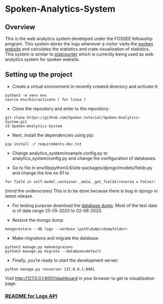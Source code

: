 # Spoken-Analytics-System

## Overview
This is the web analytics system developed under the FOSSEE fellowship program. This system stores the logs whenever a visitor visits the [spoken website](https://spoken-tutorial.org/) and calculates the statistics and crate visualization of statistics. This system is similar to [statcounter](https://statcounter.com) which is currently being used as web analytics system for spoken website.

## Setting up the project
* Create a virtual environment in recently created directory and activate it:
```
python3 -m venv env
source env/bin/activate ( for linux )
```

* Clone the repository and enter to the repository:
```
git clone https://github.com/Spoken-tutorial/Spoken-Analytics-System.git
cd Spoken-Analytics-System
```

* Next, install the dependencies using pip:
```
pip install -r requirements-dev.txt 
```

* Change analytics_system/example.config.py to analytics_system/config.py and change the configuration of databases.

* Go to file in env/lib/python3.6/site-packages/djongo/models/fields.py and change the line no 91 to 
```
for field in self.model_container._meta._get_fields(reverse = False):
```
(mind the underscores)
This is to be done because there is bug in djongo in latest release.

* For testing purpose download the [database dump](https://drive.google.com/file/d/18TtQIrt_hUbsX8u21vpBYuQQsZNhL-CS/view?usp=sharing). Most of the test data is of date range 25-05-2020 to 02-06-2020.

* Restore the mongo dump
```
mongorestore --db logs --verbose \path\dump\<dumpfolder>
```

* Make migrations and migrate the database
```
python3 manage.py makemigraions
python3 manage.py migrate --database=default
```

* Finally, you’re ready to start the development server:
```
python manage.py runserver 127.0.0.1:8001
```

Visit http://127.0.0.1:8001/dashboard in your browser to get to visualization page.


### [README for Logs API](logs_api/)
